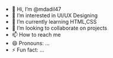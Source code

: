 - 👋 Hi, I’m @mdadil47
- 👀 I’m interested in UI/UX Designing 
- 🌱 I’m currently learning HTML,CSS
- 💞️ I’m looking to collaborate on projects
- 📫 How to reach me 
- 😄 Pronouns: ...
- ⚡ Fun fact: ...

<!---
mdadil47/mdadil47 is a ✨ special ✨ repository because its `README.md` (this file) appears on your GitHub profile.
You can click the Preview link to take a look at your changes.
--->
